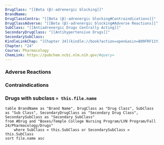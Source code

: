 ```yaml
---
DrugClass: "[[Beta (β)-adrenergic blocking]]"
BrandName: 
DrugClassContra: "[[Beta (β)-adrenergic blocking#Contraindications]]"
DrugClassAdverse: "[[Beta (β)-adrenergic blocking#Adverse Reactions]]"
SubClass: "[[Antiadrenergic Drugs Centrally Acting]]"
SecondaryDrugClass: "[[Antihypertensive Drugs]]"
SecondarySubClass: 
KindleLinkChap: "[Chapter 24](kindle://book?action=open&asin=B09FRF11YJ&location=12809)"
Chapter: "24"
Course: Pharmacology
ChemLink: https://pubchem.ncbi.nlm.nih.gov/#query=
---
```

### Adverse Reactions 

### Contraindications

### Drugs with subclass `= this.file.name`
```dataview
table BrandName as "Brand Name", DrugClass as "Drug Class", SubClass as "Sub Class", SecondaryDrugClass as "Secondary Drug Class", SecondarySubClass as "Secondary SubClass"
from #Drug and "Boxes/Temple College Nursing Program/LVN Program/Fall 24/Pharmacology/Drugs" 
	where SubClass = this.SubClass or SecondarySubClass = this.SubClass
sort file.name asc
```
